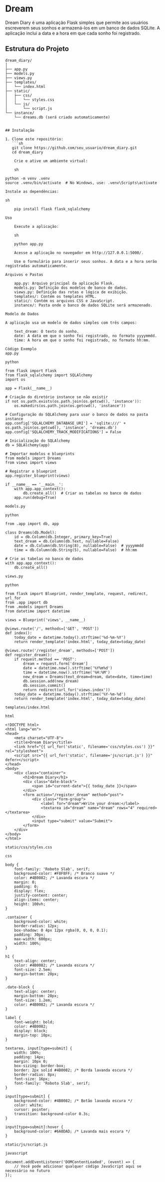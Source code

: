 # Dream

Dream Diary é uma aplicação Flask simples que permite aos usuários escreverem seus sonhos e armazená-los em um banco de dados SQLite. A aplicação inclui a data e a hora em que cada sonho foi registrado.

## Estrutura do Projeto

```plaintext
dream_diary/
│
├── app.py
├── models.py
├── views.py
├── templates/
│   └── index.html
├── static/
│   ├── css/
│   │   └── styles.css
│   └── js/
│       └── script.js
└── instance/
    └── dreams.db (será criado automaticamente)


## Instalação

1. Clone este repositório:
   ```sh
   git clone https://github.com/seu_usuario/dream_diary.git
   cd dream_diary

    Crie e ative um ambiente virtual:

    sh

python -m venv .venv
source .venv/bin/activate  # No Windows, use: .venv\Scripts\activate

Instale as dependências:

sh

    pip install flask flask_sqlalchemy

Uso

    Execute a aplicação:

    sh

    python app.py

    Acesse a aplicação no navegador em http://127.0.0.1:5000/.

    Use o formulário para inserir seus sonhos. A data e a hora serão registradas automaticamente.

Arquivos e Pastas

    app.py: Arquivo principal da aplicação Flask.
    models.py: Definição dos modelos de banco de dados.
    views.py: Definição das rotas e lógica de exibição.
    templates/: Contém os templates HTML.
    static/: Contém os arquivos CSS e JavaScript.
    instance/: Pasta onde o banco de dados SQLite será armazenado.

Modelo de Dados

A aplicação usa um modelo de dados simples com três campos:

    text_dream: O texto do sonho.
    date: A data em que o sonho foi registrado, no formato yyyymmdd.
    time: A hora em que o sonho foi registrado, no formato hh:mm.

Código Exemplo
app.py

python

from flask import Flask
from flask_sqlalchemy import SQLAlchemy
import os

app = Flask(__name__)

# Criação do diretório instance se não existir
if not os.path.exists(os.path.join(os.getcwd(), 'instance')):
    os.makedirs(os.path.join(os.getcwd(), 'instance'))

# Configuração do SQLAlchemy para usar o banco de dados na pasta instance
app.config['SQLALCHEMY_DATABASE_URI'] = 'sqlite:///' + os.path.join(os.getcwd(), 'instance', 'dreams.db')
app.config['SQLALCHEMY_TRACK_MODIFICATIONS'] = False

# Inicialização do SQLAlchemy
db = SQLAlchemy(app)

# Importar modelos e blueprints
from models import Dreams
from views import views

# Registrar o blueprint
app.register_blueprint(views)

if __name__ == '__main__':
    with app.app_context():
        db.create_all()  # Criar as tabelas no banco de dados
    app.run(debug=True)

models.py

python

from .app import db, app

class Dreams(db.Model):
    id = db.Column(db.Integer, primary_key=True)
    text_dream = db.Column(db.Text, nullable=False)
    date = db.Column(db.String(8), nullable=False)  # yyyymmdd
    time = db.Column(db.String(5), nullable=False)  # hh:mm

# Crie as tabelas no banco de dados
with app.app_context():
    db.create_all()

views.py

python

from flask import Blueprint, render_template, request, redirect, url_for
from .app import db
from .models import Dreams
from datetime import datetime

views = Blueprint('views', __name__)

@views.route('/', methods=['GET', 'POST'])
def index():
    today_date = datetime.today().strftime('%d-%m-%Y')
    return render_template('index.html', today_date=today_date)

@views.route('/register_dream', methods=['POST'])
def register_dream():
    if request.method == 'POST':
        dream = request.form['dream']
        date = datetime.now().strftime('%Y%m%d')
        time = datetime.now().strftime('%H:%M')
        new_dream = Dreams(text_dream=dream, date=date, time=time)
        db.session.add(new_dream)
        db.session.commit()
        return redirect(url_for('views.index'))
    today_date = datetime.today().strftime('%Y-%m-%d')
    return render_template('index.html', today_date=today_date)

templates/index.html

html

<!DOCTYPE html>
<html lang="en">
<head>
    <meta charset="UTF-8">
    <title>Dream Diary</title>
    <link href="{{ url_for('static', filename='css/styles.css') }}" rel="stylesheet">
    <script src="{{ url_for('static', filename='js/script.js') }}" defer></script>
</head>
<body>
    <div class="container">
        <h1>Dream Diary</h1>
        <div class="date-block">
            <span id="current-date">{{ today_date }}</span>
        </div>
        <form action="/register_dream" method="post">
            <div class="form-group">
                <label for="dream">Write your dream:</label>
                <textarea id="dream" name="dream" rows="4" required></textarea>
            </div>
            <input type="submit" value="Submit">
        </form>
    </div>
</body>
</html>

static/css/styles.css

css

body {
    font-family: 'Roboto Slab', serif;
    background-color: #F8F8FF; /* Branco suave */
    color: #4B0082; /* Lavanda escura */
    margin: 0;
    padding: 0;
    display: flex;
    justify-content: center;
    align-items: center;
    height: 100vh;
}

.container {
    background-color: white;
    border-radius: 12px;
    box-shadow: 0 4px 12px rgba(0, 0, 0, 0.1);
    padding: 30px;
    max-width: 600px;
    width: 100%;
}

h1 {
    text-align: center;
    color: #4B0082; /* Lavanda escura */
    font-size: 2.5em;
    margin-bottom: 20px;
}

.date-block {
    text-align: center;
    margin-bottom: 20px;
    font-size: 1.2em;
    color: #4B0082; /* Lavanda escura */
}

label {
    font-weight: bold;
    color: #4B0082;
    display: block;
    margin-top: 10px;
}

textarea, input[type=submit] {
    width: 100%;
    padding: 14px;
    margin: 10px 0;
    box-sizing: border-box;
    border: 2px solid #4B0082; /* Borda lavanda escura */
    border-radius: 8px;
    font-size: 16px;
    font-family: 'Roboto Slab', serif;
}

input[type=submit] {
    background-color: #4B0082; /* Botão lavanda escura */
    color: white;
    cursor: pointer;
    transition: background-color 0.3s;
}

input[type=submit]:hover {
    background-color: #6A0DAD; /* Lavanda mais escura */
}

static/js/script.js

javascript

document.addEventListener('DOMContentLoaded', (event) => {
    // Você pode adicionar qualquer código JavaScript aqui se necessário no futuro
});
